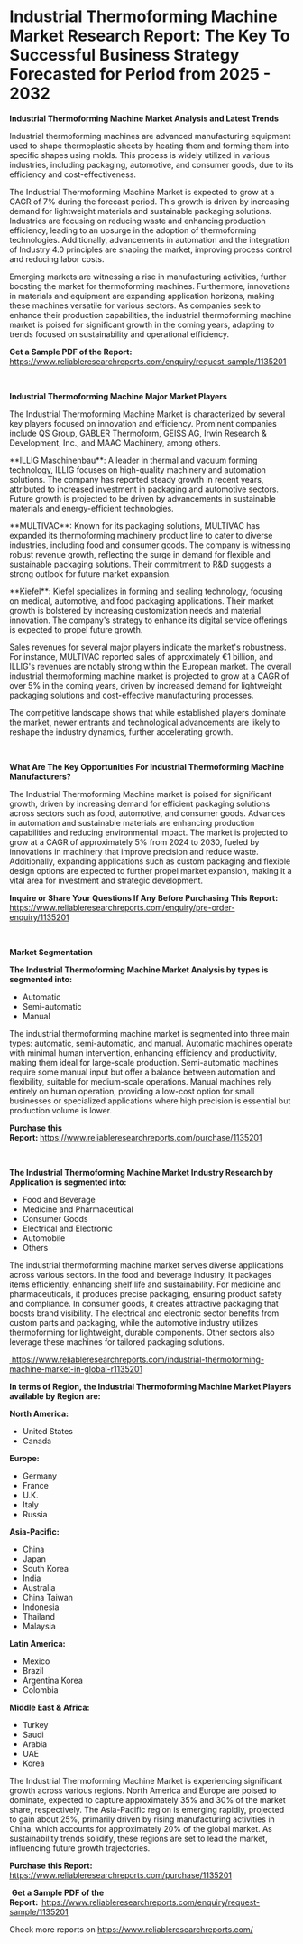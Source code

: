 <p><h1>Industrial Thermoforming Machine Market Research Report: The Key To Successful Business Strategy Forecasted for Period from 2025 - 2032</h1></p><p><strong>Industrial Thermoforming Machine Market Analysis and Latest Trends</strong></p>
<p><p>Industrial thermoforming machines are advanced manufacturing equipment used to shape thermoplastic sheets by heating them and forming them into specific shapes using molds. This process is widely utilized in various industries, including packaging, automotive, and consumer goods, due to its efficiency and cost-effectiveness.</p><p>The Industrial Thermoforming Machine Market is expected to grow at a CAGR of 7% during the forecast period. This growth is driven by increasing demand for lightweight materials and sustainable packaging solutions. Industries are focusing on reducing waste and enhancing production efficiency, leading to an upsurge in the adoption of thermoforming technologies. Additionally, advancements in automation and the integration of Industry 4.0 principles are shaping the market, improving process control and reducing labor costs.</p><p>Emerging markets are witnessing a rise in manufacturing activities, further boosting the market for thermoforming machines. Furthermore, innovations in materials and equipment are expanding application horizons, making these machines versatile for various sectors. As companies seek to enhance their production capabilities, the industrial thermoforming machine market is poised for significant growth in the coming years, adapting to trends focused on sustainability and operational efficiency.</p></p>
<p><strong>Get a Sample PDF of the Report:&nbsp;</strong> <a href="https://www.reliableresearchreports.com/enquiry/request-sample/1135201?utm_campaign=2745&utm_medium=2&utm_source=Github&utm_content=ia&utm_term=09042025&utm_id=industrial-thermoforming-machine">https://www.reliableresearchreports.com/enquiry/request-sample/1135201</a></p>
<p>&nbsp;</p>
<p><strong>Industrial Thermoforming Machine Major Market Players</strong></p>
<p><p>The Industrial Thermoforming Machine Market is characterized by several key players focused on innovation and efficiency. Prominent companies include QS Group, GABLER Thermoform, GEISS AG, Irwin Research & Development, Inc., and MAAC Machinery, among others.</p><p>**ILLIG Maschinenbau**: A leader in thermal and vacuum forming technology, ILLIG focuses on high-quality machinery and automation solutions. The company has reported steady growth in recent years, attributed to increased investment in packaging and automotive sectors. Future growth is projected to be driven by advancements in sustainable materials and energy-efficient technologies.</p><p>**MULTIVAC**: Known for its packaging solutions, MULTIVAC has expanded its thermoforming machinery product line to cater to diverse industries, including food and consumer goods. The company is witnessing robust revenue growth, reflecting the surge in demand for flexible and sustainable packaging solutions. Their commitment to R&D suggests a strong outlook for future market expansion.</p><p>**Kiefel**: Kiefel specializes in forming and sealing technology, focusing on medical, automotive, and food packaging applications. Their market growth is bolstered by increasing customization needs and material innovation. The company's strategy to enhance its digital service offerings is expected to propel future growth.</p><p>Sales revenues for several major players indicate the market's robustness. For instance, MULTIVAC reported sales of approximately €1 billion, and ILLIG's revenues are notably strong within the European market. The overall industrial thermoforming machine market is projected to grow at a CAGR of over 5% in the coming years, driven by increased demand for lightweight packaging solutions and cost-effective manufacturing processes.</p><p>The competitive landscape shows that while established players dominate the market, newer entrants and technological advancements are likely to reshape the industry dynamics, further accelerating growth.</p></p>
<p>&nbsp;</p>
<p><strong>What Are The Key Opportunities For Industrial Thermoforming Machine Manufacturers?</strong></p>
<p><p>The Industrial Thermoforming Machine market is poised for significant growth, driven by increasing demand for efficient packaging solutions across sectors such as food, automotive, and consumer goods. Advances in automation and sustainable materials are enhancing production capabilities and reducing environmental impact. The market is projected to grow at a CAGR of approximately 5% from 2024 to 2030, fueled by innovations in machinery that improve precision and reduce waste. Additionally, expanding applications such as custom packaging and flexible design options are expected to further propel market expansion, making it a vital area for investment and strategic development.</p></p>
<p><strong>Inquire or Share Your Questions If Any Before Purchasing This Report:</strong> <a href="https://www.reliableresearchreports.com/enquiry/pre-order-enquiry/1135201?utm_campaign=2745&utm_medium=2&utm_source=Github&utm_content=ia&utm_term=09042025&utm_id=industrial-thermoforming-machine">https://www.reliableresearchreports.com/enquiry/pre-order-enquiry/1135201</a></p>
<p>&nbsp;</p>
<p><strong>Market Segmentation</strong></p>
<p><strong>The Industrial Thermoforming Machine Market Analysis by types is segmented into:</strong></p>
<p><ul><li>Automatic</li><li>Semi-automatic</li><li>Manual</li></ul></p>
<p><p>The industrial thermoforming machine market is segmented into three main types: automatic, semi-automatic, and manual. Automatic machines operate with minimal human intervention, enhancing efficiency and productivity, making them ideal for large-scale production. Semi-automatic machines require some manual input but offer a balance between automation and flexibility, suitable for medium-scale operations. Manual machines rely entirely on human operation, providing a low-cost option for small businesses or specialized applications where high precision is essential but production volume is lower.</p></p>
<p><strong>Purchase this Report:&nbsp;</strong><a href="https://www.reliableresearchreports.com/purchase/1135201?utm_campaign=2745&utm_medium=2&utm_source=Github&utm_content=ia&utm_term=09042025&utm_id=industrial-thermoforming-machine">https://www.reliableresearchreports.com/purchase/1135201</a></p>
<p>&nbsp;</p>
<p><strong>The Industrial Thermoforming Machine Market Industry Research by Application is segmented into:</strong></p>
<p><ul><li>Food and Beverage</li><li>Medicine and Pharmaceutical</li><li>Consumer Goods</li><li>Electrical and Electronic</li><li>Automobile</li><li>Others</li></ul></p>
<p><p>The industrial thermoforming machine market serves diverse applications across various sectors. In the food and beverage industry, it packages items efficiently, enhancing shelf life and sustainability. For medicine and pharmaceuticals, it produces precise packaging, ensuring product safety and compliance. In consumer goods, it creates attractive packaging that boosts brand visibility. The electrical and electronic sector benefits from custom parts and packaging, while the automotive industry utilizes thermoforming for lightweight, durable components. Other sectors also leverage these machines for tailored packaging solutions.</p></p>
<p><a href="https://www.reliableresearchreports.com/industrial-thermoforming-machine-market-in-global-r1135201?utm_campaign=2745&utm_medium=2&utm_source=Github&utm_content=ia&utm_term=09042025&utm_id=industrial-thermoforming-machine">&nbsp;https://www.reliableresearchreports.com/industrial-thermoforming-machine-market-in-global-r1135201</a></p>
<p><strong>In terms of Region, the Industrial Thermoforming Machine Market Players available by Region are:</strong></p>
<p>
    <p> <strong> North America: </strong>
        <ul>
            <li>United States</li>
            <li>Canada</li>
        </ul>
        </p> 
    <p> <strong> Europe: </strong>
        <ul>
            <li>Germany</li>
            <li>France</li>
            <li>U.K.</li>
            <li>Italy</li>
            <li>Russia</li>
        </ul>
        </p> 
    <p> <strong> Asia-Pacific: </strong>
        <ul>
            <li>China</li>
            <li>Japan</li>
            <li>South Korea</li>
            <li>India</li>
            <li>Australia</li>
            <li>China Taiwan</li>
            <li>Indonesia</li>
            <li>Thailand</li>
            <li>Malaysia</li>
        </ul>
        </p> 
    <p> <strong> Latin America: </strong>
        <ul>
            <li>Mexico</li>
            <li>Brazil</li>
            <li>Argentina Korea</li>
            <li>Colombia</li>
        </ul>
        </p> 
    <p> <strong> Middle East & Africa: </strong>
        <ul>
            <li>Turkey</li>
            <li>Saudi</li>
            <li>Arabia</li>
            <li>UAE</li>
            <li>Korea</li>
        </ul>
    </p>
    </p>
<p><p>The Industrial Thermoforming Machine Market is experiencing significant growth across various regions. North America and Europe are poised to dominate, expected to capture approximately 35% and 30% of the market share, respectively. The Asia-Pacific region is emerging rapidly, projected to gain about 25%, primarily driven by rising manufacturing activities in China, which accounts for approximately 20% of the global market. As sustainability trends solidify, these regions are set to lead the market, influencing future growth trajectories.</p></p>
<p><strong>Purchase this Report: </strong><a href="https://www.reliableresearchreports.com/purchase/1135201?utm_campaign=2745&utm_medium=2&utm_source=Github&utm_content=ia&utm_term=09042025&utm_id=industrial-thermoforming-machine">https://www.reliableresearchreports.com/purchase/1135201</a></p>
<p>&nbsp;<strong>Get a Sample PDF of the Report:&nbsp;&nbsp;</strong><a href="https://www.reliableresearchreports.com/enquiry/request-sample/1135201?utm_campaign=2745&utm_medium=2&utm_source=Github&utm_content=ia&utm_term=09042025&utm_id=industrial-thermoforming-machine">https://www.reliableresearchreports.com/enquiry/request-sample/1135201</a></p>
<p><strong></strong></p>
<p>Check more reports on <a href="https://www.reliableresearchreports.com/?utm_campaign=2745&utm_medium=2&utm_source=Github&utm_content=ia&utm_term=09042025&utm_id=industrial-thermoforming-machine">https://www.reliableresearchreports.com/</a></p>